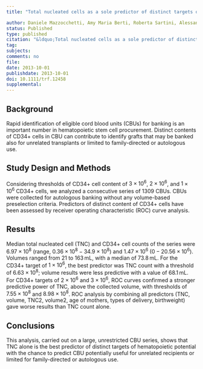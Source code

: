 ```yaml
---
title: "Total nucleated cells as a sole predictor of distinct targets of hematopoietic potential (CD34+ cells) in cord blood units: the results of a large series analysis in autologous cord blood units"

author: Daniele Mazzocchetti, Amy Maria Berti, Roberta Sartini, Alessandra Lucarini, Giuseppe Ragusa, Matteo Caroli, and Luca Pierelli
status: Published
type: published
citation: "&ldquo;Total nucleated cells as a sole predictor of distinct targets of hematopoietic potential (CD34+ cells) in cord blood units: the results of a large series analysis in autologous cord blood units.&ldquo; Transfusion, 54(5):1256-1262"
tag:
subjects:
comments: no
file: 
date: 2013-10-01
publishdate: 2013-10-01
doi: 10.1111/trf.12458
supplemental: 
---
```




Background
----------

Rapid identification of eligible cord blood units (CBUs) for banking is an important number in hematopoietic stem cell procurement. Distinct contents of CD34+ cells in CBU can contribute to identify grafts that may be banked also for unrelated transplants or limited to family-directed or autologous use.

Study Design and Methods
------------------------

Considering thresholds of CD34+ cell content of $3 × 10^6$, $2 × 10^6$, and $1 × 10^6$ CD34+ cells, we analyzed a consecutive series of 1309 CBUs. CBUs were collected for autologous banking without any volume-based preselection criteria. Predictors of distinct content of CD34+ cells have been assessed by receiver operating characteristic (ROC) curve analysis.

Results
-------

Median total nucleated cell (TNC) and CD34+ cell counts of the series were $6.97 × 10^8$ (range, $0.36 × 10^8-34.9 × 10^8$) and $1.47 × 10^6$ $(0-20.56 × 10^6)$. Volumes ranged from 21 to 163 mL, with a median of 73.8 mL. For the CD34+ target of $1 × 10^6$, the best predictor was TNC count with a threshold of $6.63 × 10^8$; volume results were less predictive with a value of 68.1 mL. For CD34+ targets of $2 × 10^6$ and $3 × 10^6$, ROC curves confirmed a stronger predictive power of TNC, above the collected volume, with thresholds of $7.55 × 10^8$ and $8.98 × 10^8$. ROC analysis by combining all predictors (TNC, volume, TNC2, volume2, age of mothers, types of delivery, birthweight) gave worse results than TNC count alone.

Conclusions
-----------

This analysis, carried out on a large, unrestricted CBU series, shows that TNC alone is the best predictor of distinct targets of hematopoietic potential with the chance to predict CBU potentially useful for unrelated recipients or limited for family-directed or autologous use.